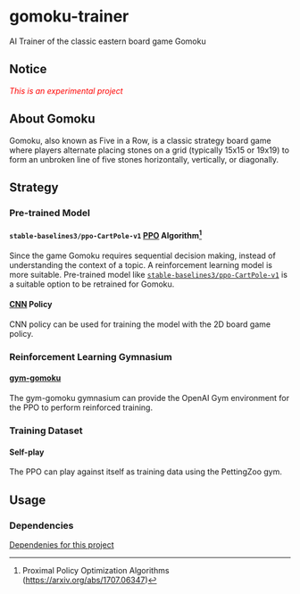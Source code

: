# gomoku-trainer
AI Trainer of the classic eastern board game Gomoku


## Notice
<span style="color:red">_This is an experimental project_</span>


## About Gomoku
Gomoku, also known as Five in a Row, is a classic strategy board game where players alternate placing stones on a grid (typically 15x15 or 19x19) to form an unbroken line of five stones horizontally, vertically, or diagonally.


## Strategy

### Pre-trained Model
#### `stable-baselines3/ppo-CartPole-v1` [PPO](https://spinningup.openai.com/en/latest/algorithms/ppo.html) Algorithm[^1]
Since the game Gomoku requires sequential decision making, instead of understanding the context of a topic. A reinforcement learning model is more suitable. Pre-trained model like [`stable-baselines3/ppo-CartPole-v1`](https://stable-baselines3.readthedocs.io/en/master/modules/ppo.html) is a suitable option to be retrained for Gomoku.
#### [CNN](https://stable-baselines3.readthedocs.io/en/master/modules/ppo.html#stable_baselines3.ppo.CnnPolicy) Policy
CNN policy can be used for training the model with the 2D board game policy.

### Reinforcement Learning Gymnasium
#### [gym-gomoku](https://github.com/rockingdingo/gym-gomoku)
The gym-gomoku gymnasium can provide the OpenAI Gym environment for the PPO to perform reinforced training.

### Training Dataset
#### Self-play
The PPO can play against itself as training data using the PettingZoo gym.



[^1]: Proximal Policy Optimization Algorithms (https://arxiv.org/abs/1707.06347)



## Usage
### Dependencies
[Dependenies for this project](./deps.md)
